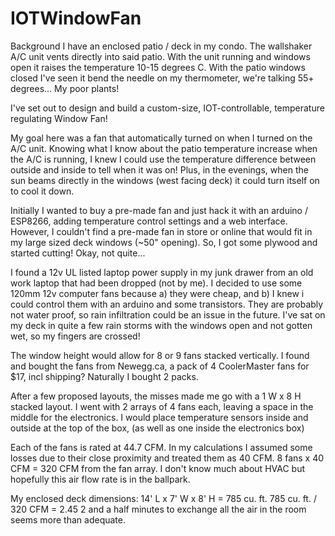 # IOTWindowFan

Background
I have an enclosed patio / deck in my condo. The wallshaker A/C unit vents directly into said patio. 
With the unit running and windows open it raises the temperature 10-15 degrees C. With the patio windows closed I've seen it bend the needle on my thermometer, we're talking 55+ degrees...
My poor plants! 

I've set out to design and build a custom-size, IOT-controllable, temperature regulating Window Fan!

My goal here was a fan that automatically turned on when I turned on the A/C unit. Knowing what I know about the patio temperature increase when the A/C is running, I knew I could use the temperature difference between outside and inside to tell when it was on! 
Plus, in the evenings, when the sun beams directly in the windows (west facing deck) it could turn itself on to cool it down.

Initially I wanted to buy a pre-made fan and just hack it with an arduino / ESP8266, adding temperature control settings and a web interface. 
However, I couldn't find a pre-made fan in store or online that would fit in my large sized deck windows (~50" opening). 
So, I got some plywood and started cutting! 
Okay, not quite...

I found a 12v UL listed laptop power supply in my junk drawer from an old work laptop that had been dropped (not by me). 
I decided to use some 120mm 12v computer fans because a) they were cheap, and b) I knew i could control them with an arduino and some transistors. 
They are probably not water proof, so rain infiltration could be an issue in the future. I've sat on my deck in quite a few rain storms with the windows open and not gotten wet, so my fingers are crossed!

The window height would allow for 8 or 9 fans stacked vertically.
I found and bought the fans from Newegg.ca, a pack of 4 CoolerMaster fans for $17, incl shipping? Naturally I bought 2 packs.

After a few proposed layouts, the misses made me go with a 1 W x 8 H stacked layout. 
I went with 2 arrays of 4 fans each, leaving a space in the middle for the electronics.
I would place temperature sensors inside and outside at the top of the box, (as well as one inside the electronics box) 


Each of the fans is rated at 44.7 CFM. 
In my calculations I assumed some losses due to their close proximity and treated them as 40 CFM.
8 fans x 40 CFM = 320 CFM from the fan array. I don't know much about HVAC but hopefully this air flow rate is in the ballpark.

My enclosed deck dimensions:  14' L x 7' W x 8' H = 785 cu. ft.
785 cu. ft. / 320 CFM = 2.45 
2 and a half minutes to exchange all the air in the room seems more than adequate.  


